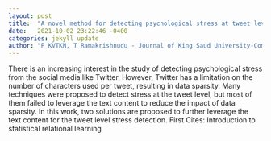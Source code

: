 ```yaml
---
layout: post
title:  "A novel method for detecting psychological stress at tweet level using neighborhood tweets"
date:   2021-10-02 23:22:46 -0400
categories: jekyll update
author: "P KVTKN, T Ramakrishnudu - Journal of King Saud University-Computer and , 2021"
---
```

There is an increasing interest in the study of detecting psychological stress from the social media like Twitter. However, Twitter has a limitation on the number of characters used per tweet, resulting in data sparsity. Many techniques were proposed to detect stress at the tweet level, but most of them failed to leverage the text content to reduce the impact of data sparsity. In this work, two solutions are proposed to further leverage the text content for the tweet level stress detection. First Cites: Introduction to statistical relational learning